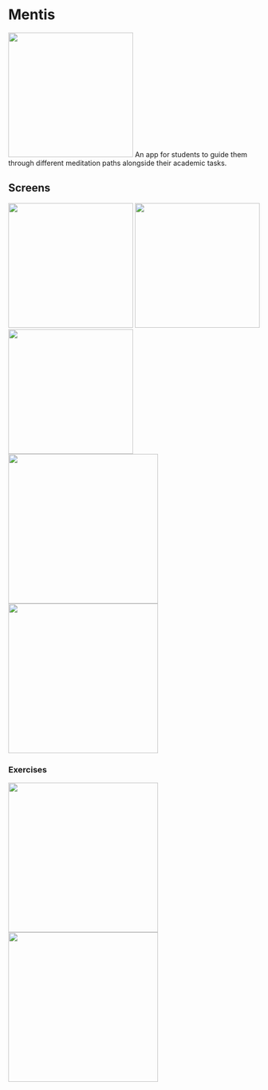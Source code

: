 # Mentis
<img src="https://github.com/frankkk1013/Mentis_meditate/blob/504dd303cf0579e10fde9d678f38194dd82b8062/media/Screenshot%202022-07-26%20at%2015.26.01.png" width="250">
An app for students to guide them through different meditation paths alongside their academic tasks.

## Screens
<div>
   <img src="https://github.com/frankkk1013/Mentis_meditate/blob/e3a684f83660da207c15ef10eb6feba5520caba6/media/Simulator%20Screen%20Shot%20-%20iPhone%2011%20-%202022-07-26%20at%2015.29.25.png" width="250">
   <img src="https://github.com/frankkk1013/Mentis_meditate/blob/e3a684f83660da207c15ef10eb6feba5520caba6/media/Simulator%20Screen%20Shot%20-%20iPhone%2011%20-%202022-07-26%20at%2015.31.13.png" width="250">
   <img src="https://github.com/frankkk1013/Mentis_meditate/blob/e3a684f83660da207c15ef10eb6feba5520caba6/media/Simulator%20Screen%20Shot%20-%20iPhone%2011%20-%202022-07-26%20at%2015.30.07.png" width="250">
   
   
</div>
<div>

   <img src="https://github.com/frankkk1013/Mentis_meditate/blob/e3a684f83660da207c15ef10eb6feba5520caba6/media/Simulator%20Screen%20Shot%20-%20iPhone%2011%20-%202022-07-26%20at%2015.30.18.png" width="300">
  
   
   <img src="https://github.com/frankkk1013/Mentis_meditate/blob/e3a684f83660da207c15ef10eb6feba5520caba6/media/Simulator%20Screen%20Shot%20-%20iPhone%2011%20-%202022-07-26%20at%2015.32.16.png" width="300">
</div>

### Exercises
<div>

   <img src="https://github.com/frankkk1013/Mentis_meditate/blob/e3a684f83660da207c15ef10eb6feba5520caba6/media/Simulator_Screen_Recording_-_iPhone_11_-_2022-07-26_at_15_30_52_AdobeExpress.gif" width="300">
   <img src="https://github.com/frankkk1013/Mentis_meditate/blob/e3a684f83660da207c15ef10eb6feba5520caba6/media/Simulator_Screen_Recording_-_iPhone_11_-_2022-07-26_at_15_32_01_AdobeExpress-2.gif" width="300">
   
</div>
